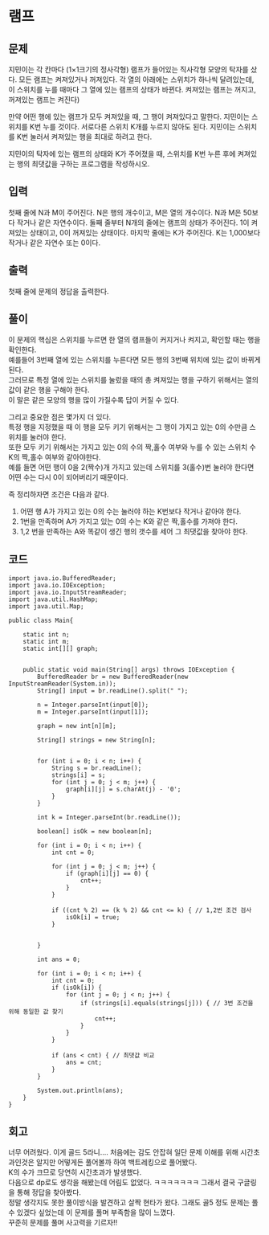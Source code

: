 # 램프 
 
## 문제
지민이는 각 칸마다 (1×1크기의 정사각형) 램프가 들어있는 직사각형 모양의 탁자를 샀다. 모든 램프는 켜져있거나 꺼져있다. 각 열의 아래에는 스위치가 하나씩 달려있는데, 이 스위치를 누를 때마다 그 열에 있는 램프의 상태가 바뀐다. 켜져있는 램프는 꺼지고, 꺼져있는 램프는 켜진다)

만약 어떤 행에 있는 램프가 모두 켜져있을 때, 그 행이 켜져있다고 말한다. 지민이는 스위치를 K번 누를 것이다. 서로다른 스위치 K개를 누르지 않아도 된다. 지민이는 스위치를 K번 눌러서 켜져있는 행을 최대로 하려고 한다.

지민이의 탁자에 있는 램프의 상태와 K가 주어졌을 때, 스위치를 K번 누른 후에 켜져있는 행의 최댓값을 구하는 프로그램을 작성하시오.

## 입력
첫째 줄에 N과 M이 주어진다. N은 행의 개수이고, M은 열의 개수이다. N과 M은 50보다 작거나 같은 자연수이다. 둘째 줄부터 N개의 줄에는 램프의 상태가 주어진다. 1이 켜져있는 상태이고, 0이 꺼져있는 상태이다. 마지막 줄에는 K가 주어진다. K는 1,000보다 작거나 같은 자연수 또는 0이다.

## 출력
첫째 줄에 문제의 정답을 출력한다.

## 풀이  
이 문제의 핵심은 스위치를 누르면 한 열의 램프들이 커지거나 켜지고, 확인할 때는 행을 확인한다.  
예를들어 3번째 열에 있는 스위치를 누른다면 모든 행의 3번째 위치에 있는 값이 바뀌게 된다.  
그러므로 특정 열에 있는 스위치를 눌렀을 때의 총 켜져있는 행을 구하기 위해서는 열의 값이 같은 행을 구해야 한다.  
이 말은 같은 모양의 행을 많이 가질수록 답이 커질 수 있다.  

그리고 중요한 점은 몇가지 더 있다.  
특정 행을 지정했을 때 이 행을 모두 키기 위해서는 그 행이 가지고 있는 0의 수만큼 스위치를 눌러야 한다.  
또한 모두 키기 위해서는 가지고 있는 0의 수의 짝,홀수 여부와 누를 수 있는 스위치 수 K의 짝,홀수 여부와 같아야한다.  
예를 들면 어떤 행이 0을 2(짝수)개 가지고 있는데 스위치를 3(홀수)번 눌러야 한다면 어떤 수는 다시 0이 되어버리기 때문이다.  


즉 정리하자면 조건은 다음과 같다.  
1. 어떤 행 A가 가지고 있는 0의 수는 눌러야 하는 K번보다 작거나 같아야 한다.
2. 1번을 만족하며 A가 가지고 있는 0의 수는 K와 같은 짝,홀수를 가져야 한다.
3. 1,2 번을 만족하는 A와 똑같이 생긴 행의 갯수를 세어 그 최댓값을 찾아야 한다.

## 코드
```
import java.io.BufferedReader;
import java.io.IOException;
import java.io.InputStreamReader;
import java.util.HashMap;
import java.util.Map;

public class Main{

    static int n;
    static int m;
    static int[][] graph;


    public static void main(String[] args) throws IOException {
        BufferedReader br = new BufferedReader(new InputStreamReader(System.in));
        String[] input = br.readLine().split(" ");

        n = Integer.parseInt(input[0]);
        m = Integer.parseInt(input[1]);

        graph = new int[n][m];

        String[] strings = new String[n];


        for (int i = 0; i < n; i++) {
            String s = br.readLine();
            strings[i] = s;
            for (int j = 0; j < m; j++) {
                graph[i][j] = s.charAt(j) - '0';
            }
        }

        int k = Integer.parseInt(br.readLine());

        boolean[] isOk = new boolean[n];

        for (int i = 0; i < n; i++) {
            int cnt = 0;

            for (int j = 0; j < m; j++) {
                if (graph[i][j] == 0) {
                    cnt++;
                }
            }

            if ((cnt % 2) == (k % 2) && cnt <= k) { // 1,2번 조건 검사
                isOk[i] = true;
            }


        }

        int ans = 0;

        for (int i = 0; i < n; i++) {
            int cnt = 0;
            if (isOk[i]) {
                for (int j = 0; j < n; j++) {
                    if (strings[i].equals(strings[j])) { // 3번 조건을 위해 동일한 값 찾기
                        cnt++;
                    }
                }
            }

            if (ans < cnt) { // 최댓값 비교
                ans = cnt;
            }
        }

        System.out.println(ans);
    }
}

```

## 회고  
너무 어려웠다. 이게 골드 5라니....
처음에는 감도 안잡혀 일단 문제 이해를 위해 시간초과인것은 알지만 어떻게든 풀어볼까 하여 백트레킹으로 풀어봤다.  
K의 수가 크므로 당연히 시간초과가 발생했다.  
다음으로 dp로도 생각을 해봤는데 어림도 없었다. ㅋㅋㅋㅋㅋㅋㅋ
그래서 결국 구글링을 통해 정답을 찾아봤다.  
정말 생각지도 못한 풀이방식을 발견하고 살짝 현타가 왔다.
그래도 골5 정도 문제는 풀 수 있겠다 싶었는데 이 문제를 풀며 부족함을 많이 느꼈다.  
꾸준히 문제를 풀며 사고력을 기르자!!
  
  
